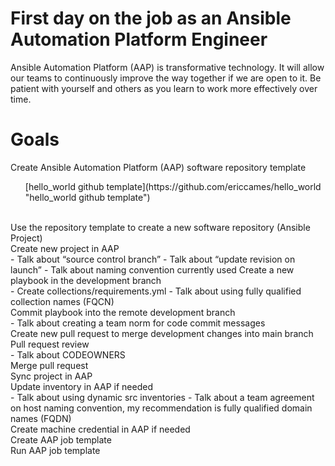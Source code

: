 First day on the job as an Ansible Automation Platform Engineer
=========
Ansible Automation Platform (AAP) is transformative technology. It will allow our teams to continuously improve the way together if we are open to it. Be patient with yourself and others as you learn to work more effectively over time.

Goals
=========
<p>
</p>

Create Ansible Automation Platform (AAP) software repository template<br>
<ul>[hello_world github template](https://github.com/ericcames/hello_world "hello_world github template")</ul><br>
Use the repository template to create a new software repository (Ansible Project)<br>
Create new project in AAP<br>
    - Talk about “source control branch”
    - Talk about “update revision on launch”
    - Talk about naming convention currently used
Create a new playbook in the development branch<br>
    - Create collections/requirements.yml
    - Talk about using fully qualified collection names (FQCN)<br>
Commit playbook into the remote development branch<br>
    - Talk about creating a team norm for code commit messages<br>
Create new pull request to merge development changes into main branch<br>
Pull request review<br>
    - Talk about CODEOWNERS<br>
Merge pull request<br>
Sync project in AAP<br>
Update inventory in AAP if needed<br>
    - Talk about using dynamic src inventories
    - Talk about a team agreement on host naming convention, my recommendation is fully qualified domain names (FQDN)<br>
Create machine credential in AAP if needed<br>
Create AAP job template<br>
Run AAP job template<br>

